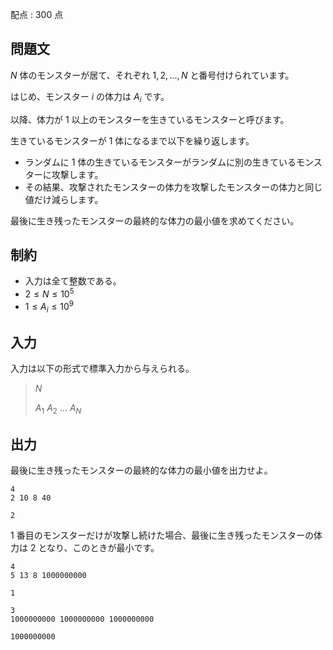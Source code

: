 配点 : $300$ 点

## 問題文

$N$ 体のモンスターが居て、それぞれ $1, 2, ..., N$ と番号付けられています。

はじめ、モンスター $i$ の体力は $A_i$ です。

以降、体力が $1$ 以上のモンスターを生きているモンスターと呼びます。

生きているモンスターが $1$ 体になるまで以下を繰り返します。

- ランダムに $1$ 体の生きているモンスターがランダムに別の生きているモンスターに攻撃します。
- その結果、攻撃されたモンスターの体力を攻撃したモンスターの体力と同じ値だけ減らします。

最後に生き残ったモンスターの最終的な体力の最小値を求めてください。

## 制約

- 入力は全て整数である。
- $2 \leq N \leq 10^5$
- $1 \leq A_i \leq 10^9$

## 入力

入力は以下の形式で標準入力から与えられる。

> $N$
> 
> $A_1$ $A_2$ $...$ $A_N$

## 出力

最後に生き残ったモンスターの最終的な体力の最小値を出力せよ。

```input1
4
2 10 8 40
```

```output1
2
```

$1$ 番目のモンスターだけが攻撃し続けた場合、最後に生き残ったモンスターの体力は $2$ となり、このときが最小です。

```input2
4
5 13 8 1000000000
```

```output2
1
```

```input3
3
1000000000 1000000000 1000000000
```

```output3
1000000000
```